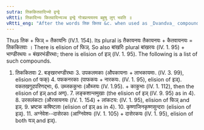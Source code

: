 ```yaml
---
sutra: तिककितवादिभ्यो द्वन्द्वे
vRtti: तिकादिभ्यः कितवादिभ्यञ्च द्वन्द्वे गोत्रप्रत्ययस्य बहुषु लुग् भवति ॥
vRtti_eng: "After the words तिक कितव &c. when used as _Dvandva_ compound, there is the _luk_-elision of the _Gotra_ affixes, when the compound word takes the plural."
---
```

Thus तिक + फिञ् = तैकायनिः (IV.1. 154). Its plural is तैकायनयः तैकायनयः + कैतवायनयः = तिककितवाः ।  There is elision of  फिञ्. So also बांखरिः plural बांखरयः (IV. 1. 95) + भाण्डीरथयः = बंखरभंडीरथाः; there is elision of इञ् (IV. 1. 95). The following is a list of such compounds.

1. तिककितवाः 2. बङ्खरभण्डीरथाः 3. उपकलमकाः (औपकायनाः + लाभकायमाः. (IV. 3. 99), elision of फक्) 4. पफकनरकाः (पाफकयः + नारकयः. (IV. 1. 95), elision of इञ्). वकतखगुदपरिणद्भाः, 6. उब्जककुभाः (औब्जयः (IV. 1.95). + काकुभाः (IV. 1. 112), then the elision of इञ् and अण्). 7. लङ्कशान्तमुखाः (the elision of इञ् (IV. 9. 95) as in 4). 8. उरसलंकटाः (औरसायनयः (IV. 1. 154) + लांकटय: (IV. 1. 95), elision of फिञ् and इञ्. 9. भ्रष्टक कषिष्टलाः (elision of इञ् as in 4). 10. कृष्णाजिनकृष्णसुन्दराः (elision of इञ्). 11. अग्नेवेश--दासेरकाः (आग्निवेश्यः (IV. 1. 105) + दासेरकयः (IV. 1. 95), elision of both यञ् and इञ्).
